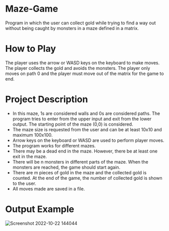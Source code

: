 # Maze-Game
Program in which the user can collect gold while trying to find a way out without being caught by monsters in a maze defined in a matrix.


# How to Play
The player uses the arrow or WASD keys on the keyboard to make moves. The player collects the gold and avoids the monsters. The player only moves on path 0 and the player must move out of the matrix for the game to end.


# Project Description
- In this maze, 1s are considered walls and 0s are considered paths. The program tries to enter from the upper input and exit from the lower output. The starting point of the maze (0,0) is considered.
- The maze size is requested from the user and can be at least 10x10 and maximum 100x100.
- Arrow keys on the keyboard or WASD are used to perform player moves.
- The program works for different mazes.
- There may be a dead end in the maze. However, there be at least one exit in the maze.
- There will be n monsters in different parts of the maze. When the monsters are reached, the game should start again.
- There are m pieces of gold in the maze and the collected gold is counted. At the end of the game, the number of collected gold is shown to the user.
- All moves made are saved in a file.


# Output Example
![Screenshot 2022-10-22 144044](https://user-images.githubusercontent.com/102357822/197337037-2403597c-9055-47a5-87f1-3f3f352543c5.png)
